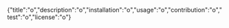 {"title":"o","description":"o","installation":"o","usage":"o","contribution":"o","test":"o","license":"o"}